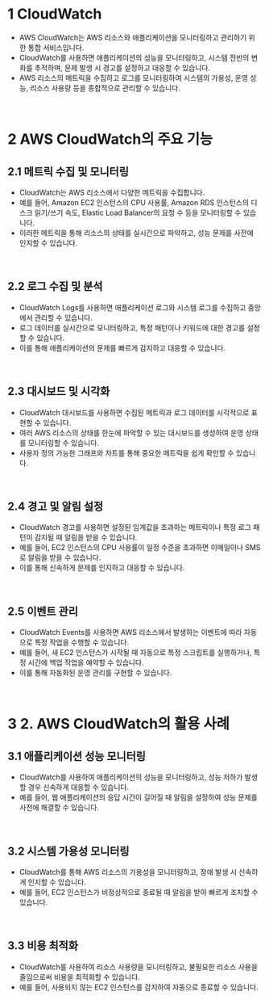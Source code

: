 # 1 CloudWatch

- AWS CloudWatch는 AWS 리소스와 애플리케이션을 모니터링하고 관리하기 위한 통합 서비스입니다.
- CloudWatch를 사용하면 애플리케이션의 성능을 모니터링하고, 시스템 전반의 변화를 추적하며, 문제 발생 시 경고를 설정하고 대응할 수 있습니다.
- AWS 리소스의 메트릭을 수집하고 로그를 모니터링하여 시스템의 가용성, 운영 성능, 리소스 사용량 등을 종합적으로 관리할 수 있습니다.

<br>

# 2 AWS CloudWatch의 주요 기능

## 2.1 메트릭 수집 및 모니터링

- CloudWatch는 AWS 리소스에서 다양한 메트릭을 수집합니다. 
- 예를 들어, Amazon EC2 인스턴스의 CPU 사용률, Amazon RDS 인스턴스의 디스크 읽기/쓰기 속도, Elastic Load Balancer의 요청 수 등을 모니터링할 수 있습니다. 
- 이러한 메트릭을 통해 리소스의 상태를 실시간으로 파악하고, 성능 문제를 사전에 인지할 수 있습니다.

<br>

## 2.2 로그 수집 및 분석

- CloudWatch Logs를 사용하면 애플리케이션 로그와 시스템 로그를 수집하고 중앙에서 관리할 수 있습니다.
- 로그 데이터를 실시간으로 모니터링하고, 특정 패턴이나 키워드에 대한 경고를 설정할 수 있습니다.
- 이를 통해 애플리케이션의 문제를 빠르게 감지하고 대응할 수 있습니다.

<br>

## 2.3 대시보드 및 시각화

- CloudWatch 대시보드를 사용하면 수집된 메트릭과 로그 데이터를 시각적으로 표현할 수 있습니다.
- 여러 AWS 리소스의 상태를 한눈에 파악할 수 있는 대시보드를 생성하여 운영 상태를 모니터링할 수 있습니다. 
- 사용자 정의 가능한 그래프와 차트를 통해 중요한 메트릭을 쉽게 확인할 수 있습니다.

<br>

## 2.4 경고 및 알림 설정

- CloudWatch 경고를 사용하면 설정된 임계값을 초과하는 메트릭이나 특정 로그 패턴이 감지될 때 알림을 받을 수 있습니다.
- 예를 들어, EC2 인스턴스의 CPU 사용률이 일정 수준을 초과하면 이메일이나 SMS로 알림을 받을 수 있습니다. 
- 이를 통해 신속하게 문제를 인지하고 대응할 수 있습니다.

<br>

## 2.5 이벤트 관리

- CloudWatch Events를 사용하면 AWS 리소스에서 발생하는 이벤트에 따라 자동으로 특정 작업을 수행할 수 있습니다. 
- 예를 들어, 새 EC2 인스턴스가 시작될 때 자동으로 특정 스크립트를 실행하거나, 특정 시간에 백업 작업을 예약할 수 있습니다. 
- 이를 통해 자동화된 운영 관리를 구현할 수 있습니다.

<br>

# 3 2. AWS CloudWatch의 활용 사례

## 3.1 애플리케이션 성능 모니터링

- CloudWatch를 사용하여 애플리케이션의 성능을 모니터링하고, 성능 저하가 발생할 경우 신속하게 대응할 수 있습니다. 
- 예를 들어, 웹 애플리케이션의 응답 시간이 길어질 때 알림을 설정하여 성능 문제를 사전에 해결할 수 있습니다.

<br>

## 3.2 시스템 가용성 모니터링

- CloudWatch를 통해 AWS 리소스의 가용성을 모니터링하고, 장애 발생 시 신속하게 인지할 수 있습니다. 
- 예를 들어, EC2 인스턴스가 비정상적으로 종료될 때 알림을 받아 빠르게 조치할 수 있습니다.

<br>

## 3.3 비용 최적화

- CloudWatch를 사용하여 리소스 사용량을 모니터링하고, 불필요한 리소스 사용을 줄임으로써 비용을 최적화할 수 있습니다. 
- 예를 들어, 사용되지 않는 EC2 인스턴스를 감지하여 자동으로 종료할 수 있습니다.